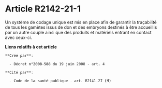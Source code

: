 # Article R2142-21-1

Un système de codage unique est mis en place afin de garantir la traçabilité de tous les gamètes issus de don et des embryons
destinés à être accueillis par un autre couple ainsi que des produits et matériels entrant en contact avec ceux-ci.

**Liens relatifs à cet article**

	**Créé par**:

	  - Décret n°2008-588 du 19 juin 2008 - art. 4

	**Cité par**:

	  - Code de la santé publique - art. R2141-27 (M)
